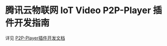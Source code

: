 # 腾讯云物联网 IoT Video P2P-Player 插件开发指南

详见 [P2P-Player插件开发文档](https://mp.weixin.qq.com/wxopen/plugindevdoc?appid=wx9e8fbc98ceac2628)

